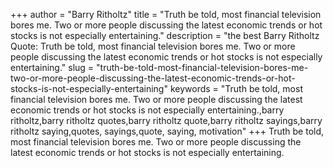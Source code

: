+++
author = "Barry Ritholtz"
title = "Truth be told, most financial television bores me. Two or more people discussing the latest economic trends or hot stocks is not especially entertaining."
description = "the best Barry Ritholtz Quote: Truth be told, most financial television bores me. Two or more people discussing the latest economic trends or hot stocks is not especially entertaining."
slug = "truth-be-told-most-financial-television-bores-me-two-or-more-people-discussing-the-latest-economic-trends-or-hot-stocks-is-not-especially-entertaining"
keywords = "Truth be told, most financial television bores me. Two or more people discussing the latest economic trends or hot stocks is not especially entertaining.,barry ritholtz,barry ritholtz quotes,barry ritholtz quote,barry ritholtz sayings,barry ritholtz saying,quotes, sayings,quote, saying, motivation"
+++
Truth be told, most financial television bores me. Two or more people discussing the latest economic trends or hot stocks is not especially entertaining.

